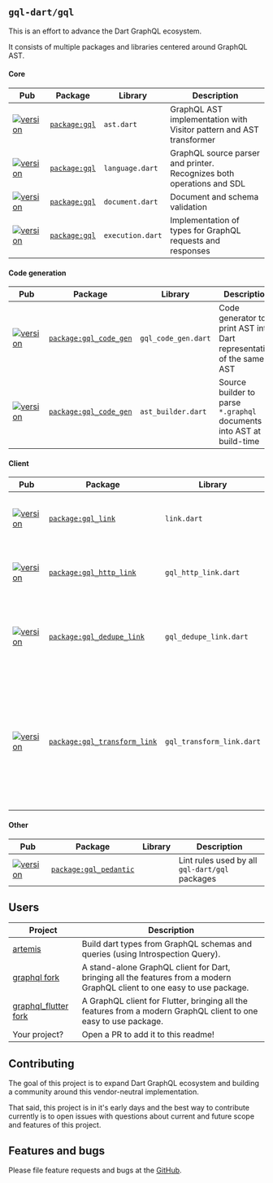 ## `gql-dart/gql` 

This is an effort to advance the Dart GraphQL ecosystem.

It consists of multiple packages and libraries centered around GraphQL AST.

#### Core

| Pub | Package | Library | Description |
|-----|---------|---------|-------------|
| [![version][package:gql:version]][package:gql] | [`package:gql`][package:gql:source] | `ast.dart` | GraphQL AST implementation with Visitor pattern and AST transformer |
| [![version][package:gql:version]][package:gql] | [`package:gql`][package:gql:source] | `language.dart` | GraphQL source parser and printer. Recognizes both operations and SDL |
| [![version][package:gql:version]][package:gql] | [`package:gql`][package:gql:source] | `document.dart` | Document and schema validation |
| [![version][package:gql:version]][package:gql] | [`package:gql`][package:gql:source] | `execution.dart` | Implementation of types for GraphQL requests and responses |

#### Code generation

| Pub | Package | Library | Description |
|-----|---------|---------|-------------|
| [![version][package:gql_code_gen:version]][package:gql_code_gen] | [`package:gql_code_gen`][package:gql_code_gen:source] | `gql_code_gen.dart` | Code generator to print AST into Dart representation of the same AST |
| [![version][package:gql_code_gen:version]][package:gql_code_gen] | [`package:gql_code_gen`][package:gql_code_gen:source] | `ast_builder.dart` | Source builder to parse `*.graphql` documents into AST at build-time |

#### Client

| Pub | Package | Library | Description |
|-----|---------|---------|-------------|
| [![version][package:gql_link:version]][package:gql_link] | [`package:gql_link`][package:gql_link:source] | `link.dart` | Base for modular GraphQL execution interface |
| [![version][package:gql_http_link:version]][package:gql_http_link] | [`package:gql_http_link`][package:gql_http_link:source] | `gql_http_link.dart` | Link to execute GraphQL requests via HTTP |
| [![version][package:gql_dedupe_link:version]][package:gql_dedupe_link] | [`package:gql_dedupe_link`][package:gql_dedupe_link:source] | `gql_dedupe_link.dart` | De-duplicating Link to avoid execution of identical requests |
| [![version][package:gql_transform_link:version]][package:gql_transform_link] | [`package:gql_transform_link`][package:gql_transform_link:source] | `gql_transform_link.dart` | GQL Link to transform Requests and Responses. May be used to update context, document, variables, data, errors, etc. |

#### Other

| Pub | Package | Library | Description |
|-----|---------|---------|-------------|
| [![version][package:gql_pedantic:version]][package:gql_pedantic] | [`package:gql_pedantic`][package:gql_pedantic:source] |  | Lint rules used by all `gql-dart/gql` packages |


[package:gql:source]: ./gql/README.md
[package:gql]: https://pub.dartlang.org/packages/gql
[package:gql:version]: https://img.shields.io/pub/v/gql.svg?style=flat-square 
[package:gql_link:source]: ./gql_link/README.md
[package:gql_link]: https://pub.dartlang.org/packages/gql_link
[package:gql_link:version]: https://img.shields.io/pub/v/gql_link.svg?style=flat-square 
[package:gql_http_link:source]: ./gql_http_link/README.md
[package:gql_http_link]: https://pub.dartlang.org/packages/gql_http_link
[package:gql_http_link:version]: https://img.shields.io/pub/v/gql_http_link.svg?style=flat-square 
[package:gql_code_gen:source]: ./gql_code_gen/README.md
[package:gql_code_gen]: https://pub.dartlang.org/packages/gql_code_gen
[package:gql_code_gen:version]: https://img.shields.io/pub/v/gql_code_gen.svg?style=flat-square 
[package:gql_dedupe_link:source]: ./gql_dedupe_link/README.md
[package:gql_dedupe_link]: https://pub.dartlang.org/packages/gql_dedupe_link
[package:gql_transform_link:version]: https://img.shields.io/pub/v/gql_transform_link.svg?style=flat-square 
[package:gql_transform_link:source]: ./gql_transform_link/README.md
[package:gql_transform_link]: https://pub.dartlang.org/packages/gql_transform_link
[package:gql_dedupe_link:version]: https://img.shields.io/pub/v/gql_dedupe_link.svg?style=flat-square 
[package:gql_pedantic:source]: ./gql_pedantic/README.md
[package:gql_pedantic]: https://pub.dartlang.org/packages/gql_pedantic
[package:gql_pedantic:version]: https://img.shields.io/pub/v/gql_pedantic.svg?style=flat-square 


## Users

| Project | Description |
|---------|-------------|
| [artemis][artemis] | Build dart types from GraphQL schemas and queries (using Introspection Query). | 
| [graphql fork][graphql_flutter] | A stand-alone GraphQL client for Dart, bringing all the features from a modern GraphQL client to one easy to use package. |
| [graphql_flutter fork][graphql_flutter] | A GraphQL client for Flutter, bringing all the features from a modern GraphQL client to one easy to use package. |
| Your project? | Open a PR to add it to this readme! |

[artemis]: https://github.com/comigor/artemis
[graphql_flutter]: https://github.com/zino-app/graphql-flutter/pull/414

## Contributing

The goal of this project is to expand Dart GraphQL ecosystem
and building a community around this vendor-neutral implementation.

That said, this project is in it's early days and the best
way to contribute currently is to open issues with questions
about current and future scope and features of this project.

## Features and bugs

Please file feature requests and bugs at the [GitHub][tracker].

[tracker]: https://github.com/gql-dart/gql/issues
